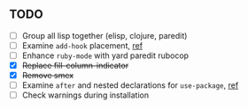 ## TODO

- [ ] Group all lisp together (elisp, clojure, paredit)
- [ ] Examine `add-hook` placement,
  [ref](https://github.com/jwiegley/use-package/issues/228)
- [ ] Enhance `ruby-mode` with yard paredit rubocop
- [x] ~~Replace fill-column-indicator~~
- [x] ~~Remove smex~~
- [ ] Examine `after` and nested declarations for `use-package`,
[ref](https://github.com/jwiegley/use-package/issues/453)
- [ ] Check warnings during installation
